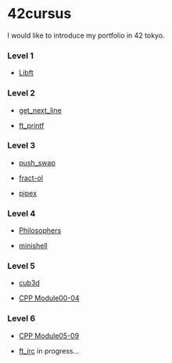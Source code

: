 # 42cursus
I would like to introduce my portfolio in 42 tokyo.

### Level 1
- [Libft](https://github.com/retakashi/Libft)

### Level 2
- [get_next_line](https://github.com/retakashi/GNL)

- [ft_printf](https://github.com/retakashi/ft_printf)


### Level 3
- [push_swap](https://github.com/retakashi/push_swap)

- [fract-ol](https://github.com/retakashi/fract-ol)

- [pipex](https://github.com/retakashi/pipex)


### Level 4
- [Philosophers](https://github.com/retakashi/philosophers)

- [minishell](https://github.com/retakashi/minishell)


### Level 5
- [cub3d](https://github.com/retakashi/cub3d)

- [CPP Module00-04](https://github.com/retakashi/cpp00-04)


### Level 6

- [CPP Module05-09](https://github.com/retakashi/cpp05-09)

- [ft_irc](git@github.com:retakashi/ft_irc_group.git) in progress...

